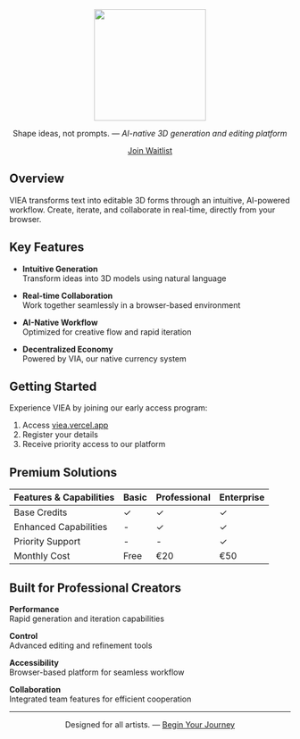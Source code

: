 <div align="center">

<div align="center">
  <img src="https://github.com/user-attachments/assets/e499dfa4-45be-4f89-b2af-d28ffb48e8af" height="200px">
</div>

Shape ideas, not prompts. — _AI-native 3D generation and editing platform_

[Join Waitlist](https://viea.vercel.app)

</div>

## Overview

VIEA transforms text into editable 3D forms through an intuitive, AI-powered workflow. Create, iterate, and collaborate in real-time, directly from your browser.

## Key Features

- **Intuitive Generation**  
  Transform ideas into 3D models using natural language

- **Real-time Collaboration**  
  Work together seamlessly in a browser-based environment

- **AI-Native Workflow**  
  Optimized for creative flow and rapid iteration

- **Decentralized Economy**  
  Powered by VIA, our native currency system

## Getting Started

Experience VIEA by joining our early access program:

1. Access [viea.vercel.app](https://viea.vercel.app)
2. Register your details
3. Receive priority access to our platform

## Premium Solutions

| Features & Capabilities | Basic | Professional | Enterprise |
|------------------------|-------|--------------|------------|
| Base Credits           | ✓     | ✓           | ✓          |
| Enhanced Capabilities  | -     | ✓           | ✓          |
| Priority Support       | -     | -           | ✓          |
| Monthly Cost          | Free  | €20         | €50        |

## Built for Professional Creators

**Performance**  
Rapid generation and iteration capabilities

**Control**  
Advanced editing and refinement tools

**Accessibility**  
Browser-based platform for seamless workflow

**Collaboration**  
Integrated team features for efficient cooperation

<div align="center">

---

Designed for all artists. — [Begin Your Journey](https://viea.vercel.app)

</div>
